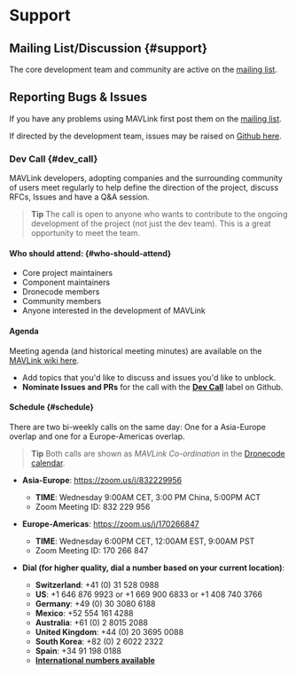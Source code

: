# Support

## Mailing List/Discussion {#support}

The core development team and community are active on the [mailing list](https://groups.google.com/forum/#!forum/mavlink).

## Reporting Bugs & Issues

If you have any problems using MAVLink first post them on the [mailing list](https://groups.google.com/forum/#!forum/mavlink).

If directed by the development team, issues may be raised on [Github here](https://github.com/mavlink/mavlink/issues).

### Dev Call {#dev_call}

MAVLink developers, adopting companies and the surrounding community of users meet regularly to help define the direction of the project, discuss RFCs, Issues and have a Q&A session.

> **Tip** The call is open to anyone who wants to contribute to the ongoing development of the project (not just the dev team). This is a great opportunity to meet the team.

#### Who should attend: {#who-should-attend}

* Core project maintainers
* Component maintainers
* Dronecode members
* Community members
* Anyone interested in the development of MAVLink

#### Agenda

Meeting agenda (and historical meeting minutes) are available on the [MAVLink wiki here](https://github.com/mavlink/mavlink/wiki#weekly-meetingsagendas).

* Add topics that you'd like to discuss and issues you'd like to unblock.
* **Nominate Issues and PRs** for the call with the [**Dev Call**](https://github.com/mavlink/mavlink/labels/Dev%20Call) label on Github.

#### Schedule {#schedule}

There are two bi-weekly calls on the same day: One for a Asia-Europe overlap and one for a Europe-Americas overlap.

> **Tip** Both calls are shown as *MAVLink Co-ordination* in the [Dronecode calendar](https://www.dronecode.org/calendar/).

* **Asia-Europe**: <https://zoom.us/j/832229956> 
  * **TIME**: Wednesday 9:00AM CET, 3:00 PM China, 5:00PM ACT
  * Zoom Meeting ID: 832 229 956
* **Europe-Americas**: <https://zoom.us/j/170266847> 
  * **TIME**: Wednesday 6:00PM CET, 12:00AM EST, 9:00AM PST
  * Zoom Meeting ID: 170 266 847

* **Dial \(for higher quality, dial a number based on your current location\)**:
  
  * **Switzerland**: +41 \(0\) 31 528 0988
  * **US**: +1 646 876 9923 or +1 669 900 6833 or +1 408 740 3766
  * **Germany**: +49 \(0\) 30 3080 6188
  * **Mexico**: +52 554 161 4288
  * **Australia**: +61 \(0\) 2 8015 2088
  * **United Kingdom**: +44 \(0\) 20 3695 0088
  * **South Korea**: +82 \(0\) 2 6022 2322
  * **Spain**: +34 91 198 0188
  * [**International numbers available**](https://zoom.us/u/Q40ZTqiJ)